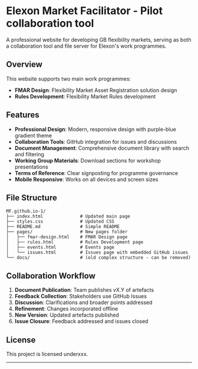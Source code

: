 # Elexon Market Facilitator - Pilot collaboration tool

A professional website for developing GB flexibility markets, serving as both a collaboration tool and file server for Elexon's work programmes.

## Overview

This website supports two main work programmes:
- **FMAR Design**: Flexibility Market Asset Registration solution design
- **Rules Development**: Flexibility Market Rules development

## Features

- **Professional Design**: Modern, responsive design with purple-blue gradient theme
- **Collaboration Tools**: GitHub integration for issues and discussions
- **Document Management**: Comprehensive document library with search and filtering
- **Working Group Materials**: Download sections for workshop presentations
- **Terms of Reference**: Clear signposting for programme governance
- **Mobile Responsive**: Works on all devices and screen sizes

## File Structure

```
MF.github.io-1/
├── index.html              # Updated main page
├── styles.css              # Updated CSS
├── README.md               # Simple README
├── pages/                  # New pages folder
│   ├── fmar-design.html    # FMAR Design page
│   ├── rules.html          # Rules Development page
│   ├── events.html         # Events page
│   └── issues.html         # Issues page with embedded GitHub issues
└── docs/                   # (old complex structure - can be removed)
```


## Collaboration Workflow

1. **Document Publication**: Team publishes vX.Y of artefacts
2. **Feedback Collection**: Stakeholders use GitHub Issues
3. **Discussion**: Clarifications and broader points addressed
4. **Refinement**: Changes incorporated offline
5. **New Version**: Updated artefacts published
6. **Issue Closure**: Feedback addressed and issues closed


## License

This project is licensed underxxx.

---
